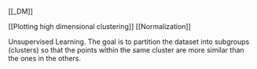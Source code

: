 [[_DM]]

[[Plotting high dimensional clustering]]
[[Normalization]]

Unsupervised Learning.
The goal is to partition the dataset into subgroups (clusters) so that the points within the same cluster are more similar than the ones in the others.








